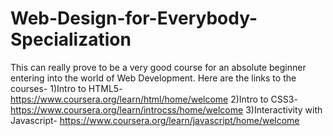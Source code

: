 # Web-Design-for-Everybody-Specialization
This can really prove to be a very good course for an absolute beginner entering into the world of Web Development.
Here are the links to the courses-
1)Intro to HTML5- https://www.coursera.org/learn/html/home/welcome
2)Intro to CSS3- https://www.coursera.org/learn/introcss/home/welcome
3)Interactivity with Javascript- https://www.coursera.org/learn/javascript/home/welcome
